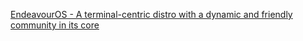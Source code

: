 
[EndeavourOS - A terminal-centric distro with a dynamic and friendly community in its core](https://endeavouros.com/)
